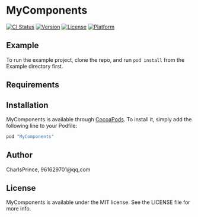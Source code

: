 # MyComponents

[![CI Status](http://img.shields.io/travis/CharlsPrince/MyComponents.svg?style=flat)](https://travis-ci.org/CharlsPrince/MyComponents)
[![Version](https://img.shields.io/cocoapods/v/MyComponents.svg?style=flat)](http://cocoapods.org/pods/MyComponents)
[![License](https://img.shields.io/cocoapods/l/MyComponents.svg?style=flat)](http://cocoapods.org/pods/MyComponents)
[![Platform](https://img.shields.io/cocoapods/p/MyComponents.svg?style=flat)](http://cocoapods.org/pods/MyComponents)

## Example

To run the example project, clone the repo, and run `pod install` from the Example directory first.

## Requirements

## Installation

MyComponents is available through [CocoaPods](http://cocoapods.org). To install
it, simply add the following line to your Podfile:

```ruby
pod "MyComponents"
```

## Author

CharlsPrince, 961629701@qq,com

## License

MyComponents is available under the MIT license. See the LICENSE file for more info.

